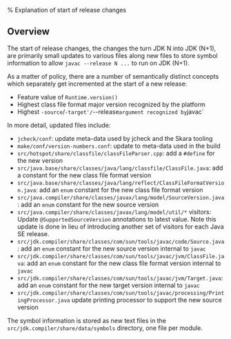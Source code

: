 % Explanation of start of release changes

## Overview

The start of release changes, the changes the turn JDK N into JDK
(N+1), are primarily small updates to various files along new files to
store symbol information to allow `javac --release N ...` to run on
JDK (N+1).

As a matter of policy, there are a number of semantically distinct
concepts which separately get incremented at the start of a new release:

* Feature value of `Runtime.version()`
* Highest class file format major version recognized by the platform
* Highest `-source`/`-target'/`--release` argument recognized by `javac`

In more detail, updated files include:

* `jcheck/conf`: update meta-data used by jcheck and the Skara tooling
* `make/conf/version-numbers.conf`: update to meta-data used in the build
* `src/hotspot/share/classfile/classFileParser.cpp`: add a `#define`
  for the new version
* `src/java.base/share/classes/java/lang/classfile/ClassFile.java`:
  add a constant for the new class file format version
* `src/java.base/share/classes/java/lang/reflect/ClassFileFormatVersion.java`:
   add an `enum` constant for the new class file format version
* `src/java.compiler/share/classes/javax/lang/model/SourceVersion.java`:
  add an `enum` constant for the new source version
* `src/java.compiler/share/classes/javax/lang/model/util/*` visitors: Update
  `@SupportedSourceVersion` annotations to latest value. Note this update
  is done in lieu of introducing another set of visitors for each Java
  SE release.
* `src/jdk.compiler/share/classes/com/sun/tools/javac/code/Source.java`:
   add an `enum` constant for the new source version internal to `javac`
* `src/jdk.compiler/share/classes/com/sun/tools/javac/jvm/ClassFile.java`:
   add an `enum` constant for the new class file format version internal to `javac`
* `src/jdk.compiler/share/classes/com/sun/tools/javac/jvm/Target.java`:
   add an `enum` constant for the new target version internal to `javac`
* `src/jdk.compiler/share/classes/com/sun/tools/javac/processing/PrintingProcessor.java`
   update printing processor to support the new source version

The symbol information is stored as new text files in the
`src/jdk.compiler/share/data/symbols` directory, one file per module.
